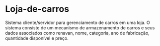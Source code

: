 # Loja-de-carros
Sistema cliente/servidor para gerenciamento de carros em uma loja. O sistema consiste de um mecanismo de armazenamento de carros e seus dados associados como renavan, nome, categoria, ano de fabricação, quantidade disponível e preço.
